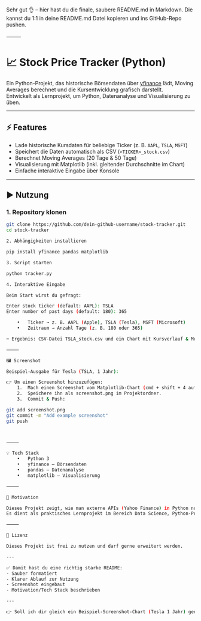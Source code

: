 Sehr gut 👌 – hier hast du die finale, saubere README.md in Markdown.
Die kannst du 1:1 in deine README.md Datei kopieren und ins GitHub-Repo pushen.

⸻


# 📈 Stock Price Tracker (Python)

Ein Python-Projekt, das historische Börsendaten über [yfinance](https://pypi.org/project/yfinance/) lädt, Moving Averages berechnet und die Kursentwicklung grafisch darstellt.  
Entwickelt als Lernprojekt, um Python, Datenanalyse und Visualisierung zu üben.

---

## ⚡ Features
- Lade historische Kursdaten für beliebige Ticker (z. B. `AAPL`, `TSLA`, `MSFT`)
- Speichert die Daten automatisch als CSV (`<TICKER>_stock.csv`)
- Berechnet Moving Averages (20 Tage & 50 Tage)
- Visualisierung mit Matplotlib (inkl. gleitender Durchschnitte im Chart)
- Einfache interaktive Eingabe über Konsole

---

## ▶️ Nutzung

### 1. Repository klonen
```bash
git clone https://github.com/dein-github-username/stock-tracker.git
cd stock-tracker

2. Abhängigkeiten installieren

pip install yfinance pandas matplotlib

3. Script starten

python tracker.py

4. Interaktive Eingabe

Beim Start wirst du gefragt:

Enter stock ticker (default: AAPL): TSLA
Enter number of past days (default: 180): 365

	•	Ticker → z. B. AAPL (Apple), TSLA (Tesla), MSFT (Microsoft)
	•	Zeitraum → Anzahl Tage (z. B. 180 oder 365)

➡️ Ergebnis: CSV-Datei TSLA_stock.csv und ein Chart mit Kursverlauf & Moving Averages.

⸻

🖼️ Screenshot

Beispiel-Ausgabe für Tesla (TSLA, 1 Jahr):

👉 Um einen Screenshot hinzuzufügen:
	1.	Mach einen Screenshot vom Matplotlib-Chart (cmd + shift + 4 auf Mac).
	2.	Speichere ihn als screenshot.png im Projektordner.
	3.	Commit & Push:

git add screenshot.png
git commit -m "Add example screenshot"
git push



⸻

💡 Tech Stack
	•	Python 3
	•	yfinance – Börsendaten
	•	pandas – Datenanalyse
	•	matplotlib – Visualisierung

⸻

🚀 Motivation

Dieses Projekt zeigt, wie man externe APIs (Yahoo Finance) in Python nutzt, Daten verarbeitet und visualisiert.
Es dient als praktisches Lernprojekt im Bereich Data Science, Python-Programmierung und Finanzanalyse.

⸻

📜 Lizenz

Dieses Projekt ist frei zu nutzen und darf gerne erweitert werden.

---

✅ Damit hast du eine richtig starke README:  
- Sauber formatiert  
- Klarer Ablauf zur Nutzung  
- Screenshot eingebaut  
- Motivation/Tech Stack beschrieben  

---

👉 Soll ich dir gleich ein Beispiel-Screenshot-Chart (Tesla 1 Jahr) generieren, den du ins Repo packen kannst, damit deine README sofort professionell aussieht?
